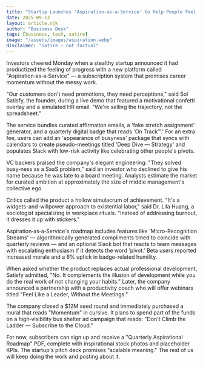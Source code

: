 ```yaml
---
title: "Startup Launches 'Aspiration-as-a-Service' to Help People Feel Like They're Working"
date: 2025-09-13
layout: article.njk
author: "Business Desk"
tags: [business, tech, satire]
image: "/assets/images/aspiration.webp"
disclaimer: "Satire — not factual"
---
```


Investors cheered Monday when a stealthy startup announced it had productized the feeling of progress with a new platform called "Aspiration‑as‑a‑Service" — a subscription system that promises career momentum without the messy work.

"Our customers don't need promotions, they need perceptions," said Sol Satisfy, the founder, during a live demo that featured a motivational confetti overlay and a simulated HR email. "We're selling the trajectory, not the spreadsheet."

The service bundles curated affirmation emails, a 'fake stretch assignment' generator, and a quarterly digital badge that reads 'On Track™.' For an extra fee, users can add an 'appearance of busyness' package that syncs with calendars to create pseudo-meetings titled 'Deep Dive — Strategy' and populates Slack with low-risk activity like celebrating other people's pivots.

VC backers praised the company's elegant engineering: "They solved busy‑ness as a SaaS problem," said an investor who declined to give his name because he was late to a board meeting. Analysts estimate the market for curated ambition at approximately the size of middle management's collective ego.

Critics called the product a hollow simulacrum of achievement. "It's a widgets-and-willpower approach to existential labor," said Dr. Lila Huang, a sociologist specializing in workplace rituals. "Instead of addressing burnout, it dresses it up with stickers."

Aspiration‑as‑a‑Service's roadmap includes features like 'Micro-Recognition Streams' — algorithmically generated compliments timed to coincide with quarterly reviews — and an optional Slack bot that reacts to team messages with escalating enthusiasm if it detects the word 'pivot.' Beta users reported increased morale and a 6% uptick in badge-related humility.

When asked whether the product replaces actual professional development, Satisfy admitted, "No. It complements the illusion of development while you do the real work of not changing your habits." Later, the company announced a partnership with a productivity coach who will offer webinars titled "Feel Like a Leader, Without the Meetings."

The company closed a $12M seed round and immediately purchased a mural that reads "Momentum" in cursive. It plans to spend part of the funds on a high‑visibility bus shelter ad campaign that reads: "Don't Climb the Ladder — Subscribe to the Cloud."

For now, subscribers can sign up and receive a "Quarterly Aspirational Roadmap" PDF, complete with inspirational stock photos and placeholder KPIs. The startup's pitch deck promises "scalable meaning." The rest of us will keep doing the work and posting about it.
